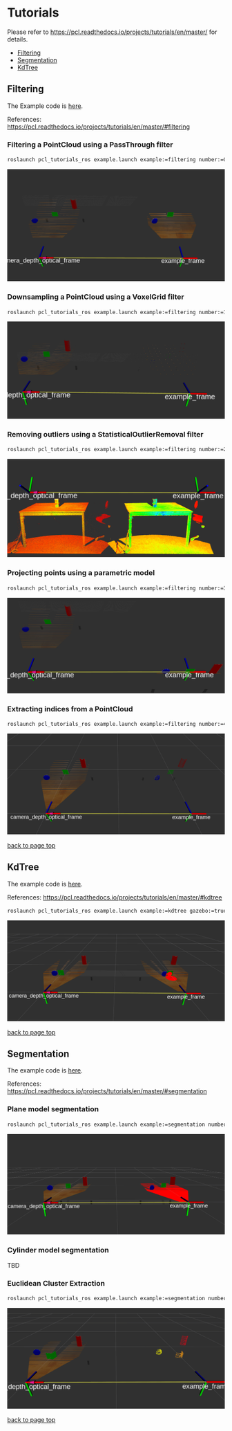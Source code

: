 # Tutorials

Please refer to
https://pcl.readthedocs.io/projects/tutorials/en/master/
for details.

- [Filtering](#filtering)
- [Segmentation](#segmentation)
- [KdTree](#kdtree)

## Filtering

The Example code is [here](https://github.com/ShotaAk/pcl_tutorials_ros/blob/master/src/filtering.cpp).

References:
https://pcl.readthedocs.io/projects/tutorials/en/master/#filtering

### Filtering a PointCloud using a PassThrough filter

```sh
roslaunch pcl_tutorials_ros example.launch example:=filtering number:=0 gazebo:=true
```

![passthrough](https://github.com/ShotaAk/pcl_tutorials_ros/raw/images/filtering/passThrough.png)

### Downsampling a PointCloud using a VoxelGrid filter

```sh
roslaunch pcl_tutorials_ros example.launch example:=filtering number:=1 gazebo:=true
```

![downsampling](https://github.com/ShotaAk/pcl_tutorials_ros/raw/images/filtering/downsampling.png)

### Removing outliers using a StatisticalOutlierRemoval filter

```sh
roslaunch pcl_tutorials_ros example.launch example:=filtering number:=2 use_file:=true file:=table_scene_lms400.pcd
```

![statisticalOutlierRemoval](https://github.com/ShotaAk/pcl_tutorials_ros/raw/images/filtering/statisticalOutlierRemoval.png)

### Projecting points using a parametric model

```sh
roslaunch pcl_tutorials_ros example.launch example:=filtering number:=3 gazebo:=true
```

![projecting](https://github.com/ShotaAk/pcl_tutorials_ros/raw/images/filtering/projecting.png)

### Extracting indices from a PointCloud

```sh
roslaunch pcl_tutorials_ros example.launch example:=filtering number:=4 gazebo:=true
```

![extractingIndices](https://github.com/ShotaAk/pcl_tutorials_ros/raw/images/filtering/extractingIndices.png)

[back to page top](#tutorials)

## KdTree

The example code is [here](https://github.com/ShotaAk/pcl_tutorials_ros/blob/master/src/kdtree.cpp).

References:
https://pcl.readthedocs.io/projects/tutorials/en/master/#kdtree

```sh
roslaunch pcl_tutorials_ros example.launch example:=kdtree gazebo:=true
```

![kdtree](https://github.com/ShotaAk/pcl_tutorials_ros/raw/images/kdtree/kdtree.png)

[back to page top](#tutorials)

## Segmentation

The example code is [here](https://github.com/ShotaAk/pcl_tutorials_ros/blob/master/src/segmentation.cpp).

References:
https://pcl.readthedocs.io/projects/tutorials/en/master/#segmentation

### Plane model segmentation

```sh
roslaunch pcl_tutorials_ros example.launch example:=segmentation number:=0 gazebo:=true
```

![plane_model](https://github.com/ShotaAk/pcl_tutorials_ros/raw/images/segmentation/plane_model.png)

### Cylinder model segmentation

TBD

### Euclidean Cluster Extraction

```sh
roslaunch pcl_tutorials_ros example.launch example:=segmentation number:=2 gazebo:=true
```

![euclideanClusterExtraction](https://github.com/ShotaAk/pcl_tutorials_ros/raw/images/segmentation/euclideanClusterExtraction.png)

[back to page top](#tutorials)
